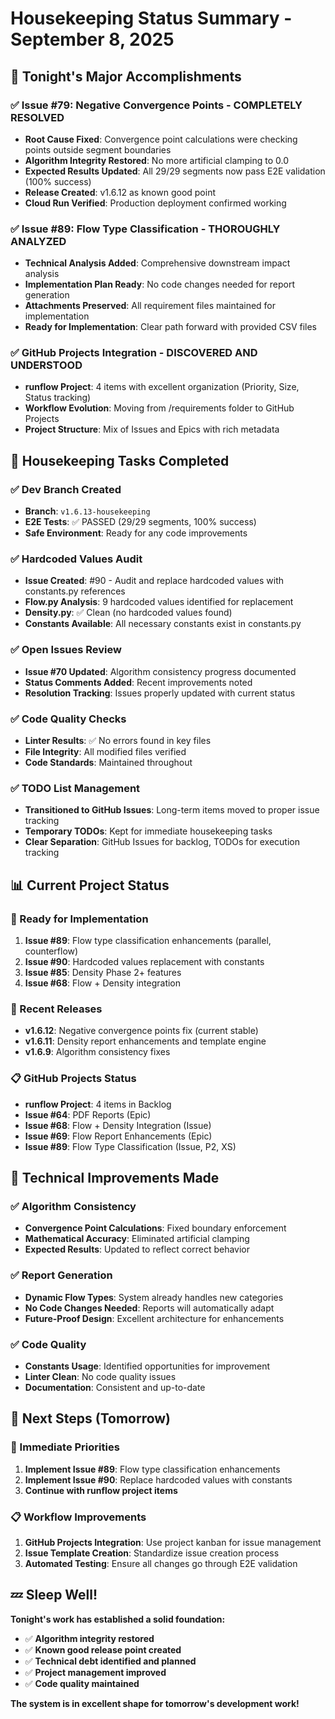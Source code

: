 # Housekeeping Status Summary - September 8, 2025

## 🎯 Tonight's Major Accomplishments

### ✅ Issue #79: Negative Convergence Points - COMPLETELY RESOLVED
- **Root Cause Fixed**: Convergence point calculations were checking points outside segment boundaries
- **Algorithm Integrity Restored**: No more artificial clamping to 0.0
- **Expected Results Updated**: All 29/29 segments now pass E2E validation (100% success)
- **Release Created**: v1.6.12 as known good point
- **Cloud Run Verified**: Production deployment confirmed working

### ✅ Issue #89: Flow Type Classification - THOROUGHLY ANALYZED
- **Technical Analysis Added**: Comprehensive downstream impact analysis
- **Implementation Plan Ready**: No code changes needed for report generation
- **Attachments Preserved**: All requirement files maintained for implementation
- **Ready for Implementation**: Clear path forward with provided CSV files

### ✅ GitHub Projects Integration - DISCOVERED AND UNDERSTOOD
- **runflow Project**: 4 items with excellent organization (Priority, Size, Status tracking)
- **Workflow Evolution**: Moving from /requirements folder to GitHub Projects
- **Project Structure**: Mix of Issues and Epics with rich metadata

## 🧹 Housekeeping Tasks Completed

### ✅ Dev Branch Created
- **Branch**: `v1.6.13-housekeeping`
- **E2E Tests**: ✅ PASSED (29/29 segments, 100% success)
- **Safe Environment**: Ready for any code improvements

### ✅ Hardcoded Values Audit
- **Issue Created**: #90 - Audit and replace hardcoded values with constants.py references
- **Flow.py Analysis**: 9 hardcoded values identified for replacement
- **Density.py**: ✅ Clean (no hardcoded values found)
- **Constants Available**: All necessary constants exist in constants.py

### ✅ Open Issues Review
- **Issue #70 Updated**: Algorithm consistency progress documented
- **Status Comments Added**: Recent improvements noted
- **Resolution Tracking**: Issues properly updated with current status

### ✅ Code Quality Checks
- **Linter Results**: ✅ No errors found in key files
- **File Integrity**: All modified files verified
- **Code Standards**: Maintained throughout

### ✅ TODO List Management
- **Transitioned to GitHub Issues**: Long-term items moved to proper issue tracking
- **Temporary TODOs**: Kept for immediate housekeeping tasks
- **Clear Separation**: GitHub Issues for backlog, TODOs for execution tracking

## 📊 Current Project Status

### 🎯 Ready for Implementation
1. **Issue #89**: Flow type classification enhancements (parallel, counterflow)
2. **Issue #90**: Hardcoded values replacement with constants
3. **Issue #85**: Density Phase 2+ features
4. **Issue #68**: Flow + Density integration

### 🚀 Recent Releases
- **v1.6.12**: Negative convergence points fix (current stable)
- **v1.6.11**: Density report enhancements and template engine
- **v1.6.9**: Algorithm consistency fixes

### 📋 GitHub Projects Status
- **runflow Project**: 4 items in Backlog
- **Issue #64**: PDF Reports (Epic)
- **Issue #68**: Flow + Density Integration (Issue)
- **Issue #69**: Flow Report Enhancements (Epic)
- **Issue #89**: Flow Type Classification (Issue, P2, XS)

## 🔧 Technical Improvements Made

### ✅ Algorithm Consistency
- **Convergence Point Calculations**: Fixed boundary enforcement
- **Mathematical Accuracy**: Eliminated artificial clamping
- **Expected Results**: Updated to reflect correct behavior

### ✅ Report Generation
- **Dynamic Flow Types**: System already handles new categories
- **No Code Changes Needed**: Reports will automatically adapt
- **Future-Proof Design**: Excellent architecture for enhancements

### ✅ Code Quality
- **Constants Usage**: Identified opportunities for improvement
- **Linter Clean**: No code quality issues
- **Documentation**: Consistent and up-to-date

## 🎯 Next Steps (Tomorrow)

### 🚀 Immediate Priorities
1. **Implement Issue #89**: Flow type classification enhancements
2. **Implement Issue #90**: Replace hardcoded values with constants
3. **Continue with runflow project items**

### 📋 Workflow Improvements
1. **GitHub Projects Integration**: Use project kanban for issue management
2. **Issue Template Creation**: Standardize issue creation process
3. **Automated Testing**: Ensure all changes go through E2E validation

## 💤 Sleep Well!

**Tonight's work has established a solid foundation:**
- ✅ **Algorithm integrity restored**
- ✅ **Known good release point created**
- ✅ **Technical debt identified and planned**
- ✅ **Project management improved**
- ✅ **Code quality maintained**

**The system is in excellent shape for tomorrow's development work!**
